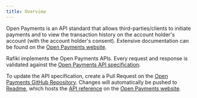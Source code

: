 ```yaml
---
title: Overview
---
```


Open Payments is an API standard that allows third-parties/clients to initiate payments and to view the transaction history on the account holder's account (with the account holder's consent). Extensive documentation can be found on the [Open Payments website](https://openpayments.guide).

Rafiki implements the Open Payments APIs. Every request and response is validated against the [Open Payments API specification](https://github.com/interledger/open-payments/tree/main/openapi).

To update the API specification, create a Pull Request on the [Open Payments GitHub Repository](https://github.com/interledger/open-payments/). Changes will automatically be pushed to [Readme](https://readme.com/), which hosts the [API reference](https://docs.openpayments.guide/reference/) on the [Open Payments website](https://openpayments.guide).
